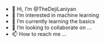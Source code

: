- 👋 Hi, I’m @TheDejiLaniyan
- 👀 I’m interested in machine learning
- 🌱 I’m currently learning the basics 
- 💞️ I’m looking to collaborate on ...
- 📫 How to reach me ...

<!---
TheDejiLaniyan/TheDejiLaniyan is a ✨ special ✨ repository because its `README.md` (this file) appears on your GitHub profile.
You can click the Preview link to take a look at your changes.
--->
